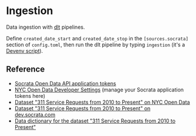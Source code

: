 # Ingestion

Data ingestion with [dlt](https://github.com/dlt-hub/dlt) pipelines.

Define `created_date_start` and `created_date_stop` in the `[sources.socrata]` section of `config.toml`, then run the dlt pipeline by typing `ingestion` (it's a [Devenv script](https://devenv.sh/scripts/)).

## Reference

- [Socrata Open Data API application tokens](https://dev.socrata.com/docs/app-tokens.html)
- [NYC Open Data Developer Settings](https://data.cityofnewyork.us/profile/edit/developer_settings) (manage your Socrata application tokens here)
- [Dataset "311 Service Requests from 2010 to Present" on NYC Open Data](https://data.cityofnewyork.us/Social-Services/311-Service-Requests-from-2010-to-Present/erm2-nwe9/about_data)
- [Dataset "311 Service Requests from 2010 to Present" on dev.socrata.com](https://dev.socrata.com/foundry/data.cityofnewyork.us/erm2-nwe9)
- [Data dictionary for the dataset "311 Service Requests from 2010 to Present"](https://data.cityofnewyork.us/api/views/erm2-nwe9/files/b372b884-f86a-453b-ba16-1fe06ce9d212?download=true&filename=311_ServiceRequest_2010-Present_DataDictionary_Updated_2023.xlsx)

